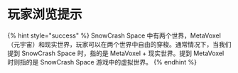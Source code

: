 # 玩家浏览提示

{% hint style="success" %}
SnowCrash Space 中有两个世界，MetaVoxel（元宇宙）和现实世界，玩家可以在两个世界中自由的穿梭。通常情况下，当我们提到 SnowCrash Space 时，指的是 MetaVoxel + 现实世界。提到 MetaVoxel 时则指的是 SnowCrash Space 游戏中的虚拟世界。
{% endhint %}

